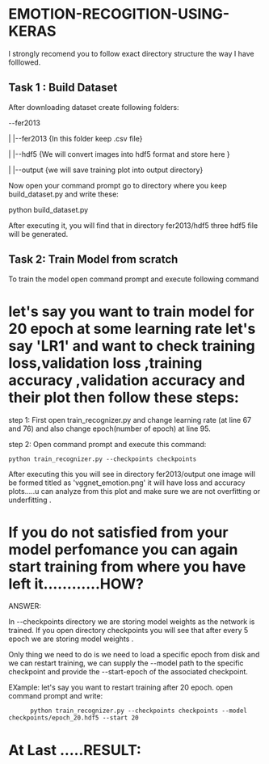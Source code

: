 # EMOTION-RECOGITION-USING-KERAS
I strongly recomend you to follow exact directory structure the way I have folllowed.

## Task 1 : Build Dataset

After downloading dataset create following folders:

--fer2013

|  |--fer2013 {In this folder keep .csv file}
        
|  |--hdf5    {We will convert images into hdf5 format and store here }

|  |--output  {we will save training plot into output directory}


Now open your command prompt go to directory where you keep build_dataset.py and write these:

python build_dataset.py

After executing it, you will find that in directory fer2013/hdf5 three hdf5 file will be generated.


##  Task 2: Train Model from scratch

To train the model open command prompt and execute following command

# let's say you want to train model for 20 epoch at some learning rate let's say 'LR1' and want to check training loss,validation loss ,training accuracy ,validation accuracy and  their plot then follow these steps:

step 1: First open train_recognizer.py and change learning rate (at line 67 and 76)  and also change epoch(number of epoch) at line 95.

step 2: Open command prompt and execute this command:

    python train_recognizer.py --checkpoints checkpoints

After executing this you will see in directory fer2013/output one image will be formed titled as 'vggnet_emotion.png' it will have loss and accuracy plots.....u can analyze from this plot and make sure we are not overfitting or underfitting .

# If you do not satisfied from your model perfomance you can again start training from where you have left it............HOW?

ANSWER:

In --checkpoints directory we are storing model weights as the network is trained. If you open directory checkpoints you will see that after every 5 epoch we are storing model weights .

Only thing we need to do is we need to load a specific epoch from disk and we can restart training, we can supply the --model path to the specific checkpoint and provide the --start-epoch of the associated checkpoint.

EXample: let's say you want to restart training after 20 epoch. open command prompt and write:

          python train_recognizer.py --checkpoints checkpoints --model checkpoints/epoch_20.hdf5 --start 20
         
# At Last .....RESULT:


